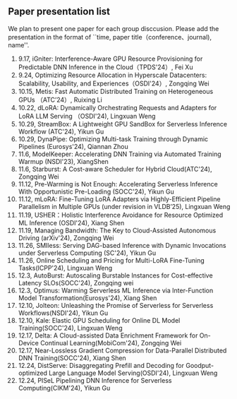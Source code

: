 ## Paper presentation list



We plan to present one paper for each group disccusion. Please add the presentation in the format of ``time, paper title（conference、journal), name''.

1) 9.17, iGniter: Interference-Aware GPU Resource Provisioning for Predictable DNN Inference in the Cloud（TPDS'24）, Fei Xu
2) 9.24, Optimizing Resource Allocation in Hyperscale Datacenters: Scalability, Usability, and Experiences（OSDI'24）, Zongqing Wei
3) 10.15, Metis: Fast Automatic Distributed Training on Heterogeneous GPUs （ATC’24）, Ruixing Li
4) 10.22, dLoRA: Dynamically Orchestrating Requests and Adapters for LoRA LLM Serving （OSDI'24), Lingxuan Weng
5) 10.29, StreamBox: A Lightweight GPU SandBox for Serverless Inference Workflow (ATC'24), Yikun Gu
6) 10.29, DynaPipe: Optimizing Multi-task Training through Dynamic Pipelines (Eurosys'24), Qiannan Zhou
7) 11.6, ModelKeeper: Accelerating DNN Training via Automated Training Warmup (NSDI'23), XiangShen
8) 11.6, Starburst: A Cost-aware Scheduler for Hybrid Cloud(ATC'24), Zongqing Wei
9) 11.12, Pre-Warming is Not Enough: Accelerating Serverless Inference With Opportunistic Pre-Loading (SOCC'24), Yikun Gu
10) 11.12, mLoRA: Fine-Tuning LoRA Adapters via Highly-Efficient Pipeline Parallelism in Multiple GPUs (under revision in VLDB’25), Lingxuan Weng
11) 11.19, USHER：Holistic Interference Avoidance for Resource Optimized ML Inference (OSDI'24), Xiang Shen
12) 11.19, Managing Bandwidth: The Key to Cloud-Assisted Autonomous Driving (arXiv'24), Zongqing Wei
13) 11.26, SMIless: Serving DAG-based Inference with Dynamic Invocations under Serverless Computing (SC'24), Yikun Gu
14) 11.26, Online Scheduling and Pricing for Multi-LoRA Fine-Tuning Tasks(ICPP'24), Lingxuan Weng
15) 12.3, AutoBurst: Autoscaling Burstable Instances for Cost-effective Latency SLOs(SOCC'24), Zongqing wei
16) 12.3, Optimus: Warming Serverless ML Inference via Inter-Function Model Transformation(Eurosys'24), Xiang Shen
17) 12.10, Jolteon: Unleashing the Promise of Serverless for Serverless Workflows(NSDI'24), Yikun Gu
18) 12.10, Kale: Elastic GPU Scheduling for Online DL Model Training(SOCC'24), Lingxuan Weng
19) 12.17, Delta: A Cloud-assisted Data Enrichment Framework for On-Device Continual Learning(MobiCom'24), Zongqing Wei
20) 12.17, Near-Lossless Gradient Compression for Data-Parallel Distributed DNN Training(SOCC'24), Xiang Shen
21) 12.24, DistServe: Disaggregating Prefill and Decoding for Goodput-optimized  Large Language Model Serving(OSDI'24), Lingxuan Weng
22) 12.24, PISeL Pipelining DNN Inference for Serverless Computing(CIKM'24), Yikun Gu


